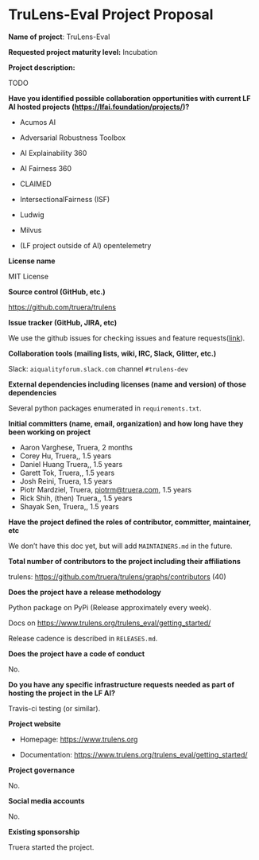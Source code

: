 # TruLens-Eval Project Proposal

**Name of project**: TruLens-Eval

**Requested project maturity level:** Incubation

**Project description:**

TODO

**Have you identified possible collaboration opportunities with current LF AI hosted projects (https://lfai.foundation/projects/)?**

- Acumos AI

- Adversarial Robustness Toolbox

- AI Explainability 360

- AI Fairness 360

- CLAIMED

- IntersectionalFairness (ISF)

- Ludwig

- Milvus

- (LF project outside of AI) opentelemetry

**License name**

MIT License

**Source control (GitHub, etc.)**

https://github.com/truera/trulens

**Issue tracker (GitHub, JIRA, etc)**

We use the github issues for checking issues and feature
requests([link](https://github.com/truera/trulens/issues)).

**Collaboration tools (mailing lists, wiki, IRC, Slack, Glitter, etc.)**

Slack: `aiqualityforum.slack.com` channel `#trulens-dev`

**External dependencies including licenses (name and version) of those dependencies**

Several python packages enumerated in `requirements.txt`.

**Initial committers (name, email, organization) and how long have they been working on project**

- Aaron Varghese, Truera, 2 months
- Corey Hu, Truera,, 1.5 years
- Daniel Huang Truera,, 1.5 years
- Garett Tok, Truera,, 1.5 years
- Josh Reini, Truera, 1.5 years
- Piotr Mardziel, Truera, piotrm@truera.com, 1.5 years
- Rick Shih, (then) Truera,, 1.5 years
- Shayak Sen, Truera,, 1.5 years

**Have the project defined the roles of contributor, committer, maintainer, etc**

We don’t have this doc yet, but will add `MAINTAINERS.md` in the future.

**Total number of contributors to the project including their affiliations**

trulens: https://github.com/truera/trulens/graphs/contributors (40)

**Does the project have a release methodology**

Python package on PyPi (Release approximately every week).

Docs on https://www.trulens.org/trulens_eval/getting_started/

Release cadence is described in `RELEASES.md`.

**Does the project have a code of conduct**

No.

**Do you have any specific infrastructure requests needed as part of hosting the project in the LF AI?**

Travis-ci testing (or similar).

**Project website**

- Homepage: https://www.trulens.org

- Documentation: https://www.trulens.org/trulens_eval/getting_started/

**Project governance**

No.

**Social media accounts**

No.

**Existing sponsorship**

Truera started the project.